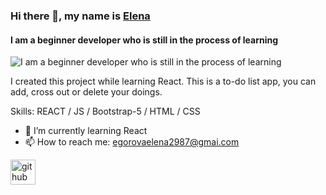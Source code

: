 ### Hi there 👋, my name is <a href="https://gravel-fast-sandpaper.glitch.me/" target="_blank">Elena</a>
#### I am a beginner developer who is still in the process of learning
![I am a beginner developer who is still in the process of learning](https://img.freepik.com/free-vector/doctors-personalized-prescriptive-analytics_335657-1882.jpg?w=1380)

I created this project while learning React. This is a to-do list app, you can add, cross out or delete your doings. 

Skills: REACT / JS / Bootstrap-5 / HTML / CSS

- 🌱 I’m currently learning React 
- 📫 How to reach me: egorovaelena2987@gmai.com 


[<img src='https://cdn.jsdelivr.net/npm/simple-icons@3.0.1/icons/github.svg' alt='github' height='40'>](https://github.com/egorovaelena2987)  

